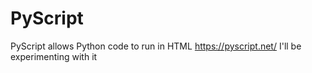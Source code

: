 # PyScript
PyScript allows Python code to run in HTML
https://pyscript.net/
I'll be experimenting with it
